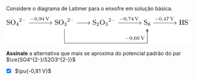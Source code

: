 Considere o diagrama de Latimer para o enxofre em solução básica.

![2L09-1D](2L09-1D.svg)

**Assinale** a alternativa que mais se aproxima do potencial padrão do par $\ce{SO4^{2-}/S2O3^{2-}}$

- [x] $\pu{-0,81 V}$


